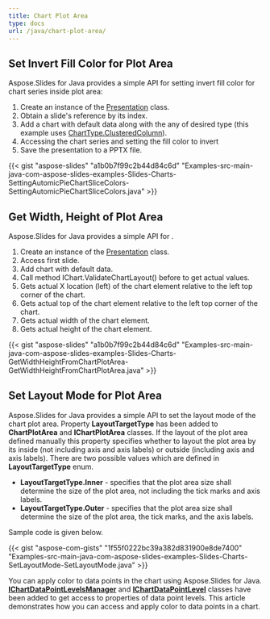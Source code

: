 ```yaml
---
title: Chart Plot Area
type: docs
url: /java/chart-plot-area/
---
```



## **Set Invert Fill Color for Plot Area**
Aspose.Slides for Java provides a simple API for setting invert fill color for chart series inside plot area:

1. Create an instance of the [Presentation](http://www.aspose.com/api/java/slides/com.aspose.slides/classes/Presentation) class.
1. Obtain a slide's reference by its index.
1. Add a chart with default data along with the any of desired type (this example uses [ChartType.ClusteredColumn](http://www.aspose.com/api/java/slides/com.aspose.slides/constants/ChartType)).
1. Accessing the chart series and setting the fill color to invert
1. Save the presentation to a PPTX file.

{{< gist "aspose-slides" "a1b0b7f99c2b44d84c6d" "Examples-src-main-java-com-aspose-slides-examples-Slides-Charts-SettingAutomicPieChartSliceColors-SettingAutomicPieChartSliceColors.java" >}}


## **Get Width, Height of Plot Area**
Aspose.Slides for Java provides a simple API for . 

1. Create an instance of the [Presentation](http://www.aspose.com/api/net/slides/aspose.slides/presentation) class.
1. Access first slide.
1. Add chart with default data.
1. Call method IChart.ValidateChartLayout() before to get actual values.
1. Gets actual X location (left) of the chart element relative to the left top corner of the chart.
1. Gets actual top of the chart element relative to the left top corner of the chart.
1. Gets actual width of the chart element.
1. Gets actual height of the chart element.

{{< gist "aspose-slides" "a1b0b7f99c2b44d84c6d" "Examples-src-main-java-com-aspose-slides-examples-Slides-Charts-GetWidthHeightFromChartPlotArea-GetWidthHeightFromChartPlotArea.java" >}}

## **Set Layout Mode for Plot Area**
Aspose.Slides for Java provides a simple API to set the layout mode of the chart plot area. Property **LayoutTargetType** has been added to **ChartPlotArea** and **IChartPlotArea** classes. If the layout of the plot area defined manually this property specifies whether to layout the plot area by its inside (not including axis and axis labels) or outside (including axis and axis labels). There are two possible values which are defined in **LayoutTargetType** enum.

- **LayoutTargetType.Inner** - specifies that the plot area size shall determine the size of the plot area, not including the tick marks and axis labels.
- **LayoutTargetType.Outer** - specifies that the plot area size shall determine the size of the plot area, the tick marks, and the axis labels.

Sample code is given below.

{{< gist "aspose-com-gists" "1f55f0222bc39a382d831900e8de7400" "Examples-src-main-java-com-aspose-slides-examples-Slides-Charts-SetLayoutMode-SetLayoutMode.java" >}}



You can apply color to data points in the chart using Aspose.Slides for Java. [**IChartDataPointLevelsManager**](https://apireference.aspose.com/java/slides/com.aspose.slides/IChartDataPointLevelsManager) and **[IChartDataPointLevel](https://apireference.aspose.com/java/slides/com.aspose.slides/IChartDataPointLevel)** classes have been added to get access to properties of data point levels. This article demonstrates how you can access and apply color to data points in a chart.
